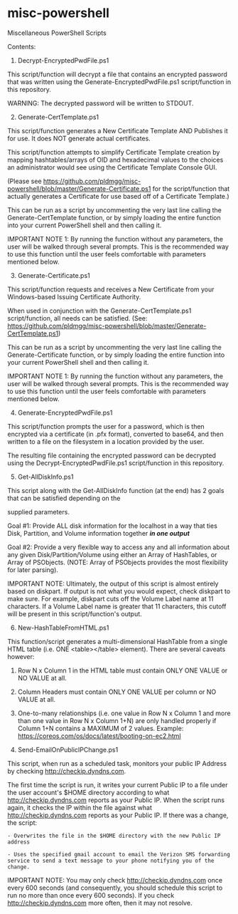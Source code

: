 # misc-powershell
Miscellaneous PowerShell Scripts

Contents:


1) Decrypt-EncryptedPwdFile.ps1

This script/function will decrypt a file that contains an encrypted password that was written using the Generate-EncryptedPwdFile.ps1 script/function in this repository.  

WARNING: The decrypted password will be written to STDOUT.



2) Generate-CertTemplate.ps1

This script/function generates a New Certificate Template AND Publishes it for use.  It does NOT generate actual certificates.

This script/function attempts to simplify Certificate Template creation by mapping hashtables/arrays of OID and hexadecimal values to the choices an administrator would see using the Certificate Template Console GUI.

(Please see https://github.com/pldmgg/misc-powershell/blob/master/Generate-Certificate.ps1 for the script/function that actually generates a Certificate for use based off of a Certificate Template.)

This can be run as a script by uncommenting the very last line calling the Generate-CertTemplate function, or by simply loading the entire function into your current PowerShell shell and then calling it.

IMPORTANT NOTE 1: By running the function without any parameters, the user will be walked through several prompts. This is the recommended way to use this function until the user feels comfortable with parameters mentioned below.



3) Generate-Certificate.ps1

This script/function requests and receives a New Certificate from your Windows-based Issuing Certificate Authority.

When used in conjunction with the Generate-CertTemplate.ps1 script/function, all needs can be satisfied. (See: https://github.com/pldmgg/misc-powershell/blob/master/Generate-CertTemplate.ps1)

This can be run as a script by uncommenting the very last line calling the Generate-Certificate function, or by simply loading the entire function into your current PowerShell shell and then calling it.

IMPORTANT NOTE 1: By running the function without any parameters, the user will be walked through several prompts. This is the recommended way to use this function until the user feels comfortable with parameters mentioned below.



4) Generate-EncryptedPwdFile.ps1

This script/function prompts the user for a password, which is then encrypted via a certificate (in .pfx format), converted to base64, and then written to a file on the filesystem in a location provided by the user.

The resulting file containing the encrypted password can be decrypted using the Decrypt-EncryptedPwdFile.ps1 script/function in this repository.



5) Get-AllDiskInfo.ps1
    
This script along with the Get-AllDiskInfo function (at the end) has 2 goals that can be satisfied depending on the 

supplied parameters.
    

Goal #1: Provide ALL disk information for the localhost in a way that ties Disk, Partition, and Volume information together ***in one output***


Goal #2: Provide a very flexible way to access any and all information about any given Disk/Partition/Volume using either an Array of HashTables, or Array of PSObjects. (NOTE: Array of PSObjects provides the most flexibility for later parsing).  


IMPORTANT NOTE: Ultimately, the output of this script is almost entirely based on diskpart. If output is not what you would expect, check diskpart to make sure. For example, diskpart cuts off the Volume Label name at 11 characters. If a Volume Label name is greater that 11 characters, this cutoff will be present in this script/function's output.



6) New-HashTableFromHTML.ps1

This function/script generates a multi-dimensional HashTable from a single HTML table (i.e. ONE &lt;table&gt;&lt;/table&gt; element). There are several caveats however:


1) Row N x Column 1 in the HTML table must contain ONLY ONE VALUE or NO VALUE at all.

2) Column Headers must contain ONLY ONE VALUE per column or NO VALUE at all.

3) One-to-many relationships (i.e. one value in Row N x Column 1 and more than one value in Row N x Column 1+N) are only handled properly if Column 1+N contains a MAXIMUM of 2 values. Example: https://coreos.com/os/docs/latest/booting-on-ec2.html



7) Send-EmailOnPublicIPChange.ps1

This script, when run as a scheduled task, monitors your public IP Address by checking http://checkip.dyndns.com. 

The first time the script is run, it writes your current Public IP to a file under the user account's $HOME directory according to what http://checkip.dyndns.com reports as your Public IP. When the script runs again, it checks the IP within the file against what http://checkip.dyndns.com reports as your Public IP. If there was a change, the script:

    - Overwrites the file in the $HOME directory with the new Public IP address

    - Uses the specified gmail account to email the Verizon SMS forwarding service to send a text message to your phone notifying you of the change.

IMPORTANT NOTE: You may only check http://checkip.dyndns.com once every 600 seconds (and consequently, you should schedule this script to run no more than once every 600 seconds). If you check http://checkip.dyndns.com more often, then it may not resolve. 

